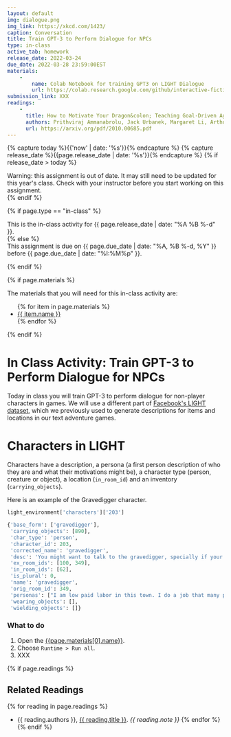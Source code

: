 ```yaml
---
layout: default
img: dialogue.png
img_link: https://xkcd.com/1423/
caption: Conversation 
title: Train GPT-3 to Perform Dialogue for NPCs
type: in-class
active_tab: homework
release_date: 2022-03-24
due_date: 2022-03-28 23:59:00EST
materials:
    - 
        name: Colab Notebook for training GPT3 on LIGHT Dialogue
        url: https://colab.research.google.com/github/interactive-fiction-class/interactive-fiction-class.github.io/blob/master/in_class_activities/dialogue/Fine-Tune_OpenAI_on LIGHT_Dialogues.ipynb
submission_link: XXX
readings:
    -
      title: How to Motivate Your Dragon&colon; Teaching Goal-Driven Agents to Speak and Act in Fantasy Worlds
      authors: Prithviraj Ammanabrolu, Jack Urbanek, Margaret Li, Arthur Szlam, Tim Rocktäschel, Jason Weston
      url: https://arxiv.org/pdf/2010.00685.pdf
---
```


<!-- Check whether the assignment is ready to release -->
{% capture today %}{{'now' | date: '%s'}}{% endcapture %}
{% capture release_date %}{{page.release_date | date: '%s'}}{% endcapture %}
{% if release_date > today %} 
<div class="alert alert-danger">
Warning: this assignment is out of date.  It may still need to be updated for this year's class.  Check with your instructor before you start working on this assignment.
</div>
{% endif %}
<!-- End of check whether the assignment is up to date -->



{% if page.type == "in-class" %}
<!-- In class activity -->
<div class="alert alert-info">
This is the in-class activity for {{ page.release_date | date: "%A %B %-d" }}.
</div>
{% else %}
<!-- Homework assignment -->
<div class="alert alert-info">
This assignment is due on {{ page.due_date | date: "%A, %B %-d, %Y" }} before {{ page.due_date | date: "%I:%M%p" }}. 
</div>

{% endif %}

{% if page.materials %}
<div class="alert alert-info">
The materials that you will need for this in-class activity are:
<ul>
{% for item in page.materials %}
<li><a href="{{item.url}}">{{ item.name }}</a></li>
{% endfor %}
</ul>
</div>
{% endif %}



In Class Activity: Train GPT-3 to Perform Dialogue for NPCs
=============================================================

Today in class you will train GPT-3 to perform dialogue for non-player characters in games.  We will use a different part of [Facebook's LIGHT dataset](https://parl.ai/projects/light/), which we previously used to generate descriptions for items and locations in our text adventure games.  


# Characters in LIGHT 


Characters have a description, a persona (a first person description of who they are and what their motivations might be), a character type (person, creature or object), a location (```in_room_id```) and an inventory (```carrying_objects```).

Here is an example of the Gravedigger character.
```python
light_environment['characters']['203']

{'base_form': ['gravedigger'],
 'carrying_objects': [890],
 'char_type': 'person',
 'character_id': 203,
 'corrected_name': 'gravedigger',
 'desc': 'You might want to talk to the gravedigger, specially if your looking for a friend, he might be odd but you will find a friend in him.',
 'ex_room_ids': [100, 349],
 'in_room_ids': [62],
 'is_plural': 0,
 'name': 'gravedigger',
 'orig_room_id': 349,
 'personas': ["I am low paid labor in this town. I do a job that many people shun because of my contact with death. I am very lonely and wish I had someone to talk to who isn't dead."],
 'wearing_objects': [],
 'wielding_objects': []}
 ```



### What to do

1. Open the [{{page.materials[0].name}}]({{page.materials[0].url}}).
2. Choose `Runtime > Run all`.
3. XXX


{% if page.readings %} 
## Related Readings
{% for reading in page.readings %}
* {{ reading.authors }}, <a href="{{ reading.url }}">{{ reading.title }}</a>.  <i>{{ reading.note }}</i>
{% endfor %}
{% endif %}

